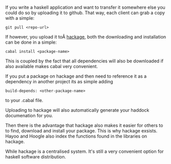 If you write a haskell application and want to transfer it somewhere else you could do so by uploading it to github. That way, each client can grab a copy with a simple:

<code>git pull &lt;repo-url&gt;</code>

If however, you upload it toÂ <a href="http://hackage.haskell.org">hackage</a>, both the downloading and installation can be done in a simple:

<code>cabal install &lt;package-name&gt;</code>

This is coupled by the fact that all dependencies will also be downloaded if also available makes cabal very convenient.

If you put a package on hackage and then need to reference it as a dependency in another project its as simple adding 

<code>build-depends: &lt;other-package-name&gt;</code>

to your .cabal file.

Uploading to hackage will also automatically generate your haddock documenation for you.

Then there is the advantage that hackage also makes it easier for others to to find, download and install your package. This is why hackage exsists. Hayoo and Hoogle also index the functions found in the libraries on hackage.

While hackage is a centralised system. It's still a very convenient option for haskell software distribution.
